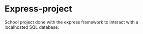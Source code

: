 # Express-project
School project done with the express framework to interact with a localhosted SQL database.
